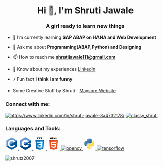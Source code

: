 <h1 align="center">Hi 👋, I'm Shruti Jawale</h1>
<h3 align="center">A girl ready to learn new things</h3>

- 🌱 I’m currently learning **SAP ABAP on HANA and Web Development**

- 💬 Ask me about **Programming(ABAP,Python) and Designing**

- 📫 How to reach me **shrutijawale111@gmail.com**

- 📄 Know about my experiences [LinkedIn](https://linkedin.com/in/https://www.linkedin.com/in/shruti-jawale-3a4732178/)

- ⚡ Fun fact **I think I am funny**

- Some Creative Stuff by Shruti - [Maysore Website](https://maysuru.blogspot.com/)






<h3 align="left">Connect with me:</h3>
<p align="left">
<a href="https://linkedin.com/in/https://www.linkedin.com/in/shruti-jawale-3a4732178/" target="blank"><img align="center" src="https://cdn.jsdelivr.net/npm/simple-icons@3.0.1/icons/linkedin.svg" alt="https://www.linkedin.com/in/shruti-jawale-3a4732178/" height="30" width="40" /></a>
<a href="https://instagram.com/classy_shruti" target="blank"><img align="center" src="https://cdn.jsdelivr.net/npm/simple-icons@3.0.1/icons/instagram.svg" alt="classy_shruti" height="30" width="40" /></a>
</p>

<h3 align="left">Languages and Tools:</h3>
<p align="left"> <a href="https://www.cprogramming.com/" target="_blank"> <img src="https://raw.githubusercontent.com/devicons/devicon/master/icons/c/c-original.svg" alt="c" width="40" height="40"/> </a> <a href="https://www.w3schools.com/cpp/" target="_blank"> <img src="https://raw.githubusercontent.com/devicons/devicon/master/icons/cplusplus/cplusplus-original.svg" alt="cplusplus" width="40" height="40"/> </a> <a href="https://www.w3schools.com/css/" target="_blank"> <img src="https://raw.githubusercontent.com/devicons/devicon/master/icons/css3/css3-original-wordmark.svg" alt="css3" width="40" height="40"/> </a> <a href="https://www.w3.org/html/" target="_blank"> <img src="https://raw.githubusercontent.com/devicons/devicon/master/icons/html5/html5-original-wordmark.svg" alt="html5" width="40" height="40"/> </a> <a href="https://opencv.org/" target="_blank"> <img src="https://www.vectorlogo.zone/logos/opencv/opencv-icon.svg" alt="opencv" width="40" height="40"/> </a> <a href="https://www.python.org" target="_blank"> <img src="https://raw.githubusercontent.com/devicons/devicon/master/icons/python/python-original.svg" alt="python" width="40" height="40"/> </a> <a href="https://www.tensorflow.org" target="_blank"> <img src="https://www.vectorlogo.zone/logos/tensorflow/tensorflow-icon.svg" alt="tensorflow" width="40" height="40"/> </a> </p>

<p><img align="center" src="https://github-readme-stats.vercel.app/api/top-langs?username=shrutz2007&show_icons=true&locale=en&layout=compact" alt="shrutz2007" /></p>


























